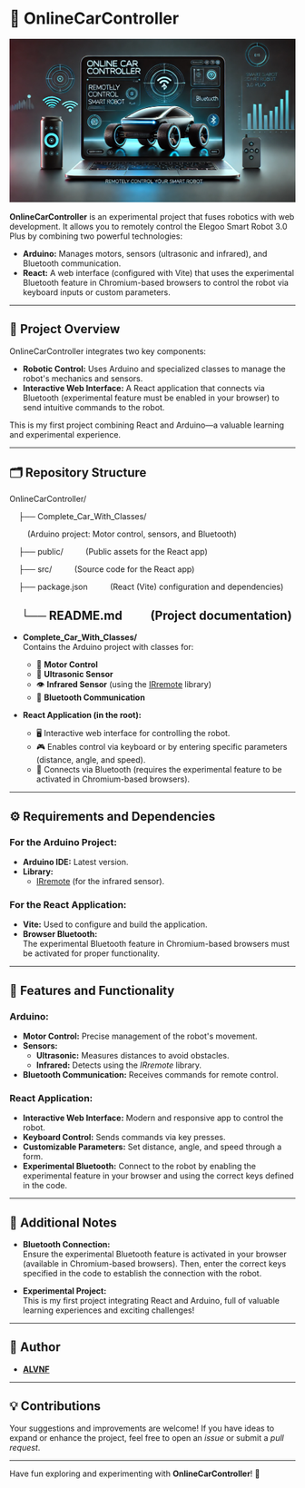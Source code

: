 # 🚗 OnlineCarController

![Project Banner](public/ProjectBanner.webp)

**OnlineCarController** is an experimental project that fuses robotics with web development. It allows you to remotely control the Elegoo Smart Robot 3.0 Plus by combining two powerful technologies:

- **Arduino:** Manages motors, sensors (ultrasonic and infrared), and Bluetooth communication.
- **React:** A web interface (configured with Vite) that uses the experimental Bluetooth feature in Chromium-based browsers to control the robot via keyboard inputs or custom parameters.

---

## 📖 Project Overview

OnlineCarController integrates two key components:

- **Robotic Control:** Uses Arduino and specialized classes to manage the robot's mechanics and sensors.
- **Interactive Web Interface:** A React application that connects via Bluetooth (experimental feature must be enabled in your browser) to send intuitive commands to the robot.

This is my first project combining React and Arduino—a valuable learning and experimental experience.

---

## 🗂️ Repository Structure


OnlineCarController/

    ├── Complete_Car_With_Classes/
    
        (Arduino project: Motor control, sensors, and Bluetooth)
        
    ├── public/
        
        (Public assets for the React app)
        
    ├── src/
        
        (Source code for the React app)
        
    ├── package.json
        
        (React (Vite) configuration and dependencies)
        
    └── README.md
        
        (Project documentation)
---

- **Complete_Car_With_Classes/**  
  Contains the Arduino project with classes for:
  - 🚀 **Motor Control**
  - 📏 **Ultrasonic Sensor**
  - 👁️ **Infrared Sensor** (using the [IRremote](https://github.com/z3t0/Arduino-IRremote) library)
  - 🔵 **Bluetooth Communication**

- **React Application (in the root):**  
  - 🖥️ Interactive web interface for controlling the robot.
  - 🎮 Enables control via keyboard or by entering specific parameters (distance, angle, and speed).
  - 🔗 Connects via Bluetooth (requires the experimental feature to be activated in Chromium-based browsers).

---

## ⚙️ Requirements and Dependencies

### For the Arduino Project:
- **Arduino IDE:** Latest version.
- **Library:**  
  - [IRremote](https://github.com/z3t0/Arduino-IRremote) (for the infrared sensor).

### For the React Application:
- **Vite:** Used to configure and build the application.
- **Browser Bluetooth:**  
  The experimental Bluetooth feature in Chromium-based browsers must be activated for proper functionality.

---

## 🌟 Features and Functionality

### Arduino:
- **Motor Control:** Precise management of the robot's movement.
- **Sensors:**
  - **Ultrasonic:** Measures distances to avoid obstacles.
  - **Infrared:** Detects using the *IRremote* library.
- **Bluetooth Communication:** Receives commands for remote control.

### React Application:
- **Interactive Web Interface:** Modern and responsive app to control the robot.
- **Keyboard Control:** Sends commands via key presses.
- **Customizable Parameters:** Set distance, angle, and speed through a form.
- **Experimental Bluetooth:** Connect to the robot by enabling the experimental feature in your browser and using the correct keys defined in the code.

---

## 🔌 Additional Notes

- **Bluetooth Connection:**  
  Ensure the experimental Bluetooth feature is activated in your browser (available in Chromium-based browsers). Then, enter the correct keys specified in the code to establish the connection with the robot.

- **Experimental Project:**  
  This is my first project integrating React and Arduino, full of valuable learning experiences and exciting challenges!

---

## 👤 Author

- **[ALVNF](https://github.com/alvnf)**

---

## 💡 Contributions

Your suggestions and improvements are welcome! If you have ideas to expand or enhance the project, feel free to open an *issue* or submit a *pull request*.

---

Have fun exploring and experimenting with **OnlineCarController**! 🚀
